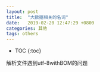 ```yaml
---
layout: post
title:  "大数据相关的名词"
date:   2019-02-20 12:47:29 +0800
categories: 其他
tags: others
---
```


* TOC
{:toc}

解析文件遇到utf-8withBOM的问题

